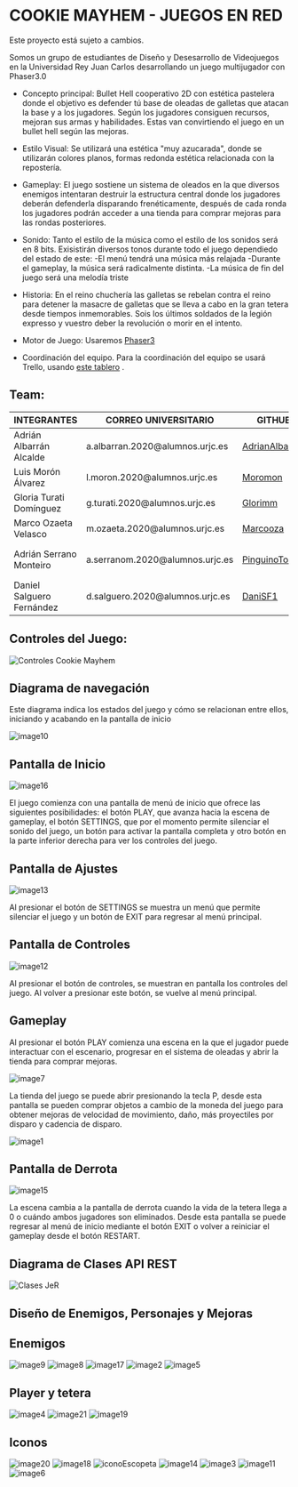 # COOKIE MAYHEM - JUEGOS EN RED

Este proyecto está sujeto a cambios.

Somos un grupo de estudiantes de Diseño y Desesarrollo de Videojuegos en la Universidad Rey Juan Carlos desarrollando un juego multijugador con Phaser3.0

- Concepto principal:
 Bullet Hell cooperativo 2D con estética pastelera donde el objetivo es defender tú base de oleadas de galletas que atacan la base y a los jugadores. Según los jugadores consiguen recursos, mejoran sus armas y habilidades. Estas van convirtiendo el juego en un bullet hell según las mejoras.

- Estilo Visual:
Se utilizará una estética "muy azucarada", donde se utilizarán colores planos, formas redonda estética relacionada con la repostería.

- Gameplay:
El juego sostiene un sistema de oleados en la que diversos enemigos intentaran destruir la estructura central donde los jugadores deberán defenderla disparando frenéticamente, después de cada ronda los jugadores podrán acceder a una tienda para comprar mejoras para las rondas posteriores.

- Sonido:
Tanto el estilo de la música como el estilo de los sonidos será en 8 bits.
Exisistirán diversos tonos durante todo el juego dependiedo del estado de este:
 -El menú tendrá una música más relajada
 -Durante el gameplay, la música será radicalmente distinta.
 -La música de fin del juego será una melodía triste

- Historia:
En el reino chuchería las galletas se rebelan contra el reino para detener la masacre de galletas que se lleva a cabo en la gran tetera desde tiempos inmemorables.
Sois los últimos soldados de la legión expresso y vuestro deber la revolución o morir en el intento.


- Motor de Juego:
Usaremos <a href = "https://phaser.io/phaser3"> Phaser3 </a> 
- Coordinación del equipo.
Para la coordinación del equipo se usará Trello, usando <a href = "https://trello.com/invite/b/JZrPiCv6/ATTI46729dd3a9ab2625894f6d3f58aaac69019100A5/juegos-en-red">este tablero</a> .


 ## Team:
 <table>
  <thead>
    <tr>
      <th> INTEGRANTES </th> 
      <th> CORREO UNIVERSITARIO </th> 
      <th> GITHUB </th> 
      <th> ROL </th> 
    </tr>
  </thead>
  <tbody>
    <tr> 
      <td> Adrián Albarrán Alcalde </td>
      <td> a.albarran.2020@alumnos.urjc.es </td>
      <td> <a href = "https://github.com/AdrianAlbarran"> AdrianAlbarran </a> </td>
      <td> Lider Proyecto </td>
    </tr>
    <tr> 
      <td> Luis Morón Álvarez </td>
      <td> l.moron.2020@alumnos.urjc.es </td>
      <td> <a href = "https://github.com/Moromon"> Moromon </a> </td>
      <td> Programador </td>
    </tr>
    <tr> 
      <td> Gloria Turati Domínguez </td>
      <td> g.turati.2020@alumnos.urjc.es </td>
      <td> <a href = "https://github.com/glorimm"> Glorimm </a> </td>
      <td> Arte </td>
    </tr>
    <tr> 
      <td> Marco Ozaeta Velasco </td>
      <td> m.ozaeta.2020@alumnos.urjc.es </td>
      <td> <a href = "https://github.com/Marcooza"> Marcooza </a> </td>
      <td> Guionista </td>
    </tr>
    <tr> 
      <td> Adrián Serrano Monteiro </td>
      <td> a.serranom.2020@alumnos.urjc.es </td>
      <td> <a href = "https://github.com/PinguinoTocho"> PinguinoTocho </a> </td>
      <td> Redes sociales y Arte </td>
    </tr>
    <tr> 
      <td> Daniel Salguero Fernández </td>
      <td> d.salguero.2020@alumnos.urjc.es </td>
      <td> <a href = "https://github.com/DaniSF1"> DaniSF1 </a> </td>
      <td> Música </td>
    </tr>
   </tbody>
  </table>


 ## Controles del Juego:
 
![Controles Cookie Mayhem](https://user-images.githubusercontent.com/115086690/204564478-79935e8f-d9c1-4fed-bfc3-10086d00edc6.png)

## Diagrama de navegación

Este diagrama indica los estados del juego y cómo se relacionan entre ellos, iniciando y acabando en la pantalla de inicio

![image10](https://user-images.githubusercontent.com/93784360/204644030-d96a0419-2dc5-407f-b56e-acacba258eba.png)

## Pantalla de Inicio

![image16](https://user-images.githubusercontent.com/93784360/204644119-886b5d1f-b6f3-4c99-8ec7-f33f8c74bde4.png)

El juego comienza con una pantalla de menú de inicio que ofrece las siguientes posibilidades: el botón PLAY, que avanza hacia la escena de gameplay, el botón SETTINGS, que por el momento permite silenciar el sonido del juego, un botón para activar la pantalla completa y otro botón en la parte inferior derecha para ver los controles del juego.

## Pantalla de Ajustes

![image13](https://user-images.githubusercontent.com/93784360/204644134-dd6104b7-2780-46f1-aa91-d209a1cbbb1e.png)


Al presionar el botón de SETTINGS se muestra un menú que permite silenciar el juego y un botón de EXIT para regresar al menú principal.

## Pantalla de Controles

![image12](https://user-images.githubusercontent.com/93784360/204644140-71d7db35-721c-474d-ac17-e48ba9a1caa0.png)


Al presionar el botón de controles, se muestran en pantalla los controles del juego. Al volver a presionar este botón, se vuelve al menú principal.


## Gameplay


Al presionar el botón PLAY comienza una escena en la que el jugador puede interactuar con el escenario, progresar en el sistema de oleadas y abrir la tienda para comprar mejoras.

![image7](https://user-images.githubusercontent.com/93784360/204644190-945b855e-9c38-4282-80cc-cf0b27e841df.png)


La tienda del juego se puede abrir presionando la tecla P, desde esta pantalla se pueden comprar objetos a cambio de la moneda del juego para obtener mejoras de velocidad de movimiento, daño, más proyectiles por disparo y cadencia de disparo.


![image1](https://user-images.githubusercontent.com/93784360/204644208-328645f7-9838-486f-87f6-4fb164ac1d4b.png)


## Pantalla de Derrota

![image15](https://user-images.githubusercontent.com/93784360/204644221-c6029506-2ccc-448c-8040-0da203a2b49e.png)


La escena cambia a la pantalla de derrota cuando la vida de la tetera llega a 0 o cuándo ambos jugadores son eliminados. Desde esta pantalla se puede regresar al menú de inicio mediante el botón EXIT o volver a reiniciar el gameplay desde el botón RESTART.

## Diagrama de Clases API REST

![Clases JeR](https://user-images.githubusercontent.com/115086690/208741520-c8ae5f1e-d4d7-421a-a4ee-6a58e6da6dee.png)

## Diseño de Enemigos, Personajes y Mejoras

## Enemigos

![image9](https://user-images.githubusercontent.com/93784360/204644243-75009f2b-4770-46c1-8b61-004ca3b51416.png)
![image8](https://user-images.githubusercontent.com/93784360/204644251-57ee0afc-e85a-432c-a0fd-6f5ce8516eb8.png)
![image17](https://user-images.githubusercontent.com/93784360/204644267-d967f1b7-94bf-451a-9632-81437fca5c32.png)
![image2](https://user-images.githubusercontent.com/93784360/204644292-61ea7eeb-445e-4a4e-becc-b0cf35d49a66.png)
![image5](https://user-images.githubusercontent.com/93784360/204644304-6386e182-05f1-4bf3-94de-5e2b5f2c4abb.png)


## Player y tetera

![image4](https://user-images.githubusercontent.com/93784360/204644318-e9d8732f-ccb7-4957-a98c-270a3468e063.png)
![image21](https://user-images.githubusercontent.com/93784360/204644351-ae23cb98-f139-453f-91f8-92f1d886b37e.png)
![image19](https://user-images.githubusercontent.com/93784360/204644358-ff386dfe-d1e4-490f-8c1d-78a8a1e2a9ce.png)


## Iconos

![image20](https://user-images.githubusercontent.com/93784360/204644370-6a91e800-82a2-4934-a886-980cdac6d890.png)
![image18](https://user-images.githubusercontent.com/93784360/204644373-7cc74687-ade4-4454-8a4a-db6ccab6d1a6.png)
![iconoEscopeta](https://user-images.githubusercontent.com/93784360/204644507-038bd81e-bcb8-4f35-886f-0022a55557da.png)
![image14](https://user-images.githubusercontent.com/93784360/204644554-56a4f5d3-554b-4775-8f26-e6c55c5c37b4.png)
![image3](https://user-images.githubusercontent.com/93784360/204644561-33c1bf16-0ac5-4532-a99b-62b2ae7a190d.png)
![image11](https://user-images.githubusercontent.com/93784360/204644570-e1f4936f-daed-4e72-8125-590c8c9bc008.png)
![image6](https://user-images.githubusercontent.com/93784360/204644584-671d8d2e-1471-414a-bc7f-c99887e5823b.png)



